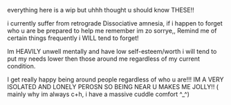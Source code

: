 everything here is a wip but uhhh thought u should know THESE!!


i currently suffer from retrograde Dissociative amnesia, if i happen to forget who u are be prepared to help me remember im zo sorrye,, Remind me of certain things frequently i WILL tend to forget!


Im HEAVILY unwell mentally and have low self-esteem/worth i will tend to put my needs lower then those around me regardless of my current condition. 


I get really happy being around people regardless of who u are!!! IM A VERY ISOLATED AND LONELY PEROSN SO BEING NEAR U MAKES ME JOLLY!! ( mainly why im always c+h, i have a massive cuddle comfort ^_^)
